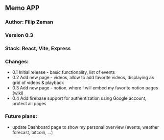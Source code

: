 ## Memo APP

### Author: Filip Zeman

### Version 0.3

### Stack: React, Vite, Express

### Changes:

- 0.1 Initial release - basic functionality, list of events
- 0.2 Add new page - videos, allow to add favorite videos, displaying as grid of videos & playback
- 0.3 Add new page - notion, where I will embed my favorite notion pages (wiki)
- 0.4 Add firebase support for authentization using Google account, protect all pages

### Future plans:

- update Dashboard page to show my personal overview (events, weather forecast, bitcoin, ...)
